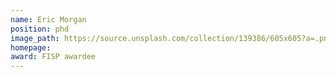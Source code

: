 ```yaml
---
name: Eric Morgan
position: phd
image_path: https://source.unsplash.com/collection/139386/605x605?a=.png
homepage: 
award: FISP awardee
---
```

